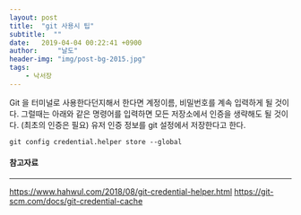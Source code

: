 ```yaml
---
layout: post
title:  "git 사용시 팁"
subtitle:  ""
date:   2019-04-04 00:22:41 +0900
author:     "날도"
header-img: "img/post-bg-2015.jpg"
tags: 
    - 낙서장
---
```

Git 을 터미널로 사용한다던지해서 한다면 계정이름, 비밀번호를 계속 입력하게 될 것이다.
그럴때는 아래와 같은 명령어를 입력하면 모든 저장소에서 인증을 생략해도 될 것이다. (최초의 인증은 필요)
유저 인증 정보를 git 설정에서 저장한다고 한다.
```
git config credential.helper store --global
```

#### 참고자료
* * *
<https://www.hahwul.com/2018/08/git-credential-helper.html>
<https://git-scm.com/docs/git-credential-cache>


